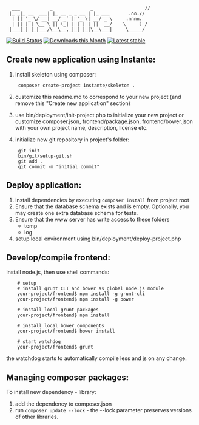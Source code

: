 
      ___           _              _                   //
     |_ _|_ __  ___| |_ __ _ _ __ | |_ ___       .∩∩.//
      | || '_ \/ __| __/ _` | '_ \| __/ _ \     .∩∩∩∩.
      | || | | \__ \ || (_| | | | | ||  __/    \     ) /
     |___|_| |_|___/\__\__,_|_| |_|\__\___|     \_____/



[![Build Status](https://travis-ci.org/instante/skeleton.svg?branch=master)](https://travis-ci.org/instante/skeleton)
[![Downloads this Month](https://img.shields.io/packagist/dm/instante/skeleton.svg)](https://packagist.org/packages/instante/skeleton)
[![Latest stable](https://img.shields.io/packagist/v/instante/skeleton.svg)](https://packagist.org/packages/instante/skeleton)


Create new application using Instante:
--------------------------------------

1. install skeleton using composer:

        composer create-project instante/skeleton .

2. customize this readme.md to correspond to your new project (and remove this "Create new application" section)
3. use bin/deployment/init-project.php to initialize your new project or customize composer.json, frontend/package.json,
 frontend/bower.json with your own project name, description, license etc.
4. initialize new git repository in project's folder:

        git init
        bin/git/setup-git.sh
        git add .
        git commit -m "initial commit"


Deploy application:
------------------------

1. install dependencies by executing `composer install` from project root
2. Ensure that the database schema exists and is empty. Optionally, you may create one extra database schema for tests.
3. Ensure that the www server has write access to these folders
    - temp
    - log
4. setup local environment using bin/deployment/deploy-project.php

Develop/compile frontend:
------------------------

install node.js, then use shell commands:

        # setup
        # install grunt CLI and bower as global node.js module
        your-project/frontend$ npm install -g grunt-cli
        your-project/frontend$ npm install -g bower
        
        # install local grunt packages
        your-project/frontend$ npm install
        
        # install local bower components
        your-project/frontend$ bower install
        
        # start watchdog
        your-project/frontend$ grunt

the watchdog starts to automatically compile less and js on any change.

Managing composer packages:
---------------------------

To install new dependency - library:

1. add the dependency to composer.json
2. run `composer update --lock` - the --lock parameter preserves versions of other libraries.
